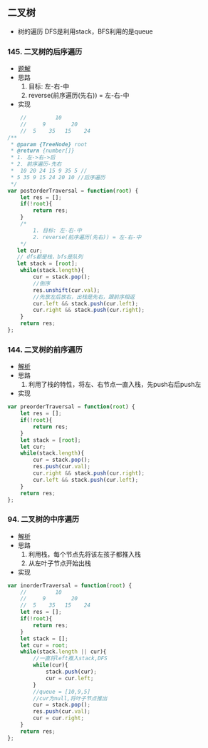 ## 二叉树
* 树的遍历
DFS是利用stack，BFS利用的是queue
### 145. 二叉树的后序遍历
* [题解](https://leetcode-cn.com/problems/binary-tree-postorder-traversal/solution/145-er-cha-shu-de-hou-xu-bian-li-by-luckyxutao/)
* 思路
    1. 目标: 左-右-中
    2. reverse(前序遍历(先右)) = 左-右-中
* 实现
```javascript
    //         10
    //     9        20
    //  5    35   15    24
/**
 * @param {TreeNode} root
 * @return {number[]}
 * 1. 左->右->后
 * 2. 前序遍历-先右
 *  10 20 24 15 9 35 5 //
 * 5 35 9 15 24 20 10 //后序遍历
 */
var postorderTraversal = function(root) {
    let res = [];
    if(!root){
        return res;
    }
    /*
        1. 目标: 左-右-中
        2. reverse(前序遍历(先右)) = 左-右-中
    */
   let cur;
   // dfs都是栈，bfs是队列
   let stack = [root];
    while(stack.length){
        cur = stack.pop();
        //倒序
        res.unshift(cur.val);
        //先放左后放右，出栈是先右，跟前序相返
        cur.left && stack.push(cur.left);
        cur.right && stack.push(cur.right);
    }
    return res;
};
```
### 144. 二叉树的前序遍历
* [解析](https://leetcode-cn.com/problems/binary-tree-preorder-traversal/solution/144-er-cha-shu-de-qian-xu-bian-li-by-luckyxutao/)
* 思路
    1. 利用了栈的特性，将左、右节点一直入栈，先push右后push左
* 实现
```javascript
var preorderTraversal = function(root) {
    let res = [];
    if(!root){
        return res;
    }
    let stack = [root];
    let cur;
    while(stack.length){
        cur = stack.pop();
        res.push(cur.val);
        cur.right && stack.push(cur.right);
        cur.left && stack.push(cur.left);
    }
    return res;
};
```
### 94. 二叉树的中序遍历
* [解析](https://leetcode-cn.com/problems/binary-tree-inorder-traversal/solution/zhong-xu-bian-li-di-gui-die-dai-by-luckyxutao/)
* 思路
    1. 利用栈，每个节点先将该左孩子都推入栈
    2. 从左叶子节点开始出栈
* 实现
```javascript
var inorderTraversal = function(root) {
    //         10
    //     9        20
    //  5    35   15    24
    let res = [];
    if(!root){
        return res;
    }
    let stack = [];
    let cur = root;
    while(stack.length || cur){
        //一直将left推入stack,DFS
        while(cur){
            stack.push(cur);
            cur = cur.left;
        }
        //queue = [10,9,5]
        //cur为null,将叶子节点推出
        cur = stack.pop();
        res.push(cur.val);
        cur = cur.right;
    }
    return res;
};
```